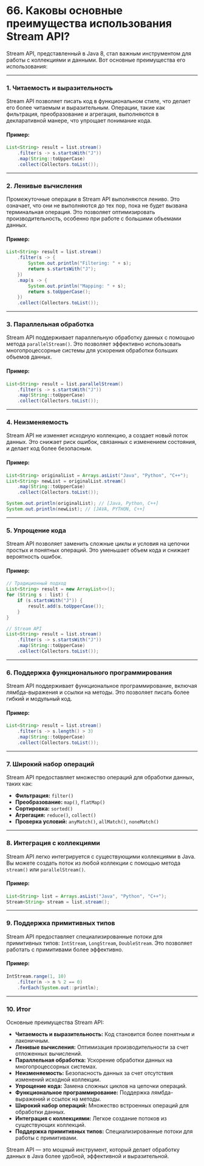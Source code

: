 # 66. Каковы основные преимущества использования Stream API?

Stream API, представленный в Java 8, стал важным инструментом для работы с коллекциями и данными. Вот основные преимущества его использования:

---

### **1. Читаемость и выразительность**

Stream API позволяет писать код в функциональном стиле, что делает его более читаемым и выразительным. Операции, такие как фильтрация, преобразование и агрегация, выполняются в декларативной манере, что упрощает понимание кода.

#### Пример:
```java
List<String> result = list.stream()
    .filter(s -> s.startsWith("J"))
    .map(String::toUpperCase)
    .collect(Collectors.toList());
```

---

### **2. Ленивые вычисления**

Промежуточные операции в Stream API выполняются лениво. Это означает, что они не выполняются до тех пор, пока не будет вызвана терминальная операция. Это позволяет оптимизировать производительность, особенно при работе с большими объемами данных.

#### Пример:
```java
List<String> result = list.stream()
    .filter(s -> {
        System.out.println("Filtering: " + s);
        return s.startsWith("J");
    })
    .map(s -> {
        System.out.println("Mapping: " + s);
        return s.toUpperCase();
    })
    .collect(Collectors.toList());
```

---

### **3. Параллельная обработка**

Stream API поддерживает параллельную обработку данных с помощью метода `parallelStream()`. Это позволяет эффективно использовать многопроцессорные системы для ускорения обработки больших объемов данных.

#### Пример:
```java
List<String> result = list.parallelStream()
    .filter(s -> s.startsWith("J"))
    .map(String::toUpperCase)
    .collect(Collectors.toList());
```

---

### **4. Неизменяемость**

Stream API не изменяет исходную коллекцию, а создает новый поток данных. Это снижает риск ошибок, связанных с изменением состояния, и делает код более безопасным.

#### Пример:
```java
List<String> originalList = Arrays.asList("Java", "Python", "C++");
List<String> newList = originalList.stream()
    .map(String::toUpperCase)
    .collect(Collectors.toList());

System.out.println(originalList); // [Java, Python, C++]
System.out.println(newList); // [JAVA, PYTHON, C++]
```

---

### **5. Упрощение кода**

Stream API позволяет заменить сложные циклы и условия на цепочки простых и понятных операций. Это уменьшает объем кода и снижает вероятность ошибок.

#### Пример:
```java
// Традиционный подход
List<String> result = new ArrayList<>();
for (String s : list) {
    if (s.startsWith("J")) {
        result.add(s.toUpperCase());
    }
}

// Stream API
List<String> result = list.stream()
    .filter(s -> s.startsWith("J"))
    .map(String::toUpperCase)
    .collect(Collectors.toList());
```

---

### **6. Поддержка функционального программирования**

Stream API поддерживает функциональное программирование, включая лямбда-выражения и ссылки на методы. Это позволяет писать более гибкий и модульный код.

#### Пример:
```java
List<String> result = list.stream()
    .filter(s -> s.length() > 3)
    .map(String::toUpperCase)
    .collect(Collectors.toList());
```

---

### **7. Широкий набор операций**

Stream API предоставляет множество операций для обработки данных, таких как:
- **Фильтрация:** `filter()`
- **Преобразование:** `map()`, `flatMap()`
- **Сортировка:** `sorted()`
- **Агрегация:** `reduce()`, `collect()`
- **Проверка условий:** `anyMatch()`, `allMatch()`, `noneMatch()`

---

### **8. Интеграция с коллекциями**

Stream API легко интегрируется с существующими коллекциями в Java. Вы можете создать поток из любой коллекции с помощью метода `stream()` или `parallelStream()`.

#### Пример:
```java
List<String> list = Arrays.asList("Java", "Python", "C++");
Stream<String> stream = list.stream();
```

---

### **9. Поддержка примитивных типов**

Stream API предоставляет специализированные потоки для примитивных типов: `IntStream`, `LongStream`, `DoubleStream`. Это позволяет работать с примитивами более эффективно.

#### Пример:
```java
IntStream.range(1, 10)
    .filter(n -> n % 2 == 0)
    .forEach(System.out::println);
```

---

### **10. Итог**

Основные преимущества Stream API:
- **Читаемость и выразительность:** Код становится более понятным и лаконичным.
- **Ленивые вычисления:** Оптимизация производительности за счет отложенных вычислений.
- **Параллельная обработка:** Ускорение обработки данных на многопроцессорных системах.
- **Неизменяемость:** Безопасность данных за счет отсутствия изменений исходной коллекции.
- **Упрощение кода:** Замена сложных циклов на цепочки операций.
- **Функциональное программирование:** Поддержка лямбда-выражений и ссылок на методы.
- **Широкий набор операций:** Множество встроенных операций для обработки данных.
- **Интеграция с коллекциями:** Легкое создание потоков из существующих коллекций.
- **Поддержка примитивных типов:** Специализированные потоки для работы с примитивами.

Stream API — это мощный инструмент, который делает обработку данных в Java более удобной, эффективной и выразительной.
